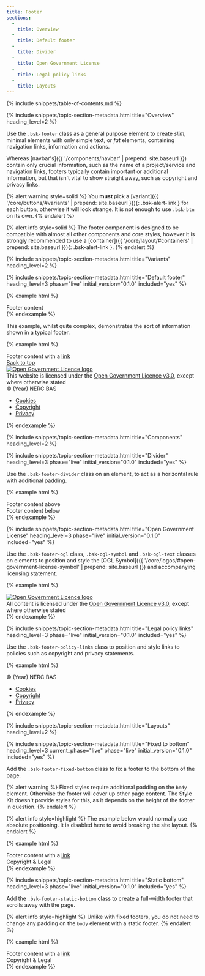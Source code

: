 ```yaml
---
title: Footer
sections:
  -
    title: Overview
  -
    title: Default footer
  -
    title: Divider
  -
    title: Open Government License
  -
    title: Legal policy links
  -
    title: Layouts
---
```


{% include snippets/table-of-contents.md %}

{% include snippets/topic-section-metadata.html
  title="Overview"
  heading_level=2
%}

Use the `.bsk-footer` class as a general purpose element to create *slim*, minimal elements with only simple text,
or *fat* elements, containing navigation links, information and actions.

Whereas [navbar's]({{ '/components/navbar' | prepend: site.baseurl }}) contain only crucial information, such as the
name of a project/service and navigation links, footers typically contain important or additional information, but that
isn't vital to show straight away, such as copyright and privacy links.

{% alert warning style=solid %}
You **must** pick a [variant]({{ '/core/buttons/#variants' | prepend: site.baseurl }}){: .bsk-alert-link } for each
button, otherwise it will look strange. It is not enough to use `.bsk-btn` on its own.
{% endalert %}

{% alert info style=solid %}
The footer component is designed to be compatible with almost all other components and core styles, however it is
strongly recommended to use a [container]({{ '/core/layout/#containers' | prepend: site.baseurl }}){: .bsk-alert-link }.
{% endalert %}

{% include snippets/topic-section-metadata.html
  title="Variants"
  heading_level=2
%}

{% include snippets/topic-section-metadata.html
  title="Default footer"
  heading_level=3
  phase="live"
  initial_version="0.1.0"
  included="yes"
%}

{% example html %}
<footer class="bsk-footer bsk-footer-default">
  <div class="bsk-container-fluid">
    Footer content
  </div>
</footer>
{% endexample %}

This example, whilst quite complex, demonstrates the sort of information shown in a typical footer.

{% example html %}
<footer class="bsk-footer bsk-footer-default">
  <div class="bsk-container-fluid">
    <!-- main content -->
    <div class="bsk-row">
      <div class="bsk-col-12-md-6">
        Footer content with a <a href="#">link</a>
      </div>
      <div class="bsk-col-12-md-6">
        <div class="bsk-text-right"><a class="back-to-top" href="#site-top"><i class="fa fa-fw fa-chevron-up" aria-hidden="true"></i> Back to top</a></div>
      </div>
    </div>
    <div role="separator" class="bsk-footer-divider"></div>
    <!-- Copyright & legal -->
    <div class="bsk-footer-ogl">
      <a class="bsk-ogl-symbol" rel="license" href="http://www.nationalarchives.gov.uk/doc/open-government-licence"><img alt="Open Government Licence logo" src="{% unless jekyll.environment == 'production' %}{{ site.bsk_cdn_base_staging }}{% else %}{{ site.bsk_cdn_base_production }}{% endunless %}/{% include snippets/bsk-version.html %}/img/logos-symbols/ogl-symbol-inverse-transparent-32.png"></a>
      <div class="bsk-ogl-text">
      This website is licensed under the <a href="http://www.nationalarchives.gov.uk/doc/open-government-licence">Open Government Licence v3.0</a>, except where otherwise stated</div>
    </div>
    <div class="bsk-footer-policy-links">
      © (Year) NERC BAS
      <ul class="bsk-list-inline">
        <li><a href="#">Cookies</a></li>
        <li><a href="#">Copyright</a></li>
        <li><a href="#">Privacy</a></li>
      </ul>
    </div>
  </div>
</footer>
{% endexample %}

{% include snippets/topic-section-metadata.html
  title="Components"
  heading_level=2
%}

{% include snippets/topic-section-metadata.html
  title="Divider"
  heading_level=3
  phase="live"
  initial_version="0.1.0"
  included="yes"
%}

Use the `.bsk-footer-divider` class on an element, to act as a horizontal rule with additional padding.

{% example html %}
<footer class="bsk-footer bsk-footer-default">
  <div class="bsk-container-fluid">
    Footer content above
    <div role="separator" class="bsk-footer-divider"></div>
    Footer content below
  </div>
</footer>
{% endexample %}

{% include snippets/topic-section-metadata.html
  title="Open Government License"
  heading_level=3
  phase="live"
  initial_version="0.1.0"
  included="yes"
%}

Use the `.bsk-footer-ogl` class, `.bsk-ogl-symbol` and `.bsk-ogl-text` classes on elements to position and style the
[OGL Symbol]({{ '/core/logos/#open-government-license-symbol' | prepend: site.baseurl }}) and accompanying licensing
statement.

{% example html %}
<footer class="bsk-footer bsk-footer-default">
  <div class="bsk-container-fluid">
    <div class="bsk-footer-ogl">
      <a class="bsk-ogl-symbol" rel="license" href="http://www.nationalarchives.gov.uk/doc/open-government-licence/"><img alt="Open Government Licence logo" src="{% unless jekyll.environment == 'production' %}{{ site.bsk_cdn_base_staging }}{% else %}{{ site.bsk_cdn_base_production }}{% endunless %}/{% include snippets/bsk-version.html %}/img/logos-symbols/ogl-symbol-inverse-transparent-32.png"></a>
      <div class="bsk-ogl-text">All content is licensed under the <a href="http://www.nationalarchives.gov.uk/doc/open-government-licence/">Open Government Licence v3.0</a>, except where otherwise stated</div>
    </div>
  </div>
</footer>
{% endexample %}

{% include snippets/topic-section-metadata.html
  title="Legal policy links"
  heading_level=3
  phase="live"
  initial_version="0.1.0"
  included="yes"
%}

Use the `.bsk-footer-policy-links` class to position and style links to policies such as copyright and privacy
statements.

{% example html %}
<footer class="bsk-footer bsk-footer-default">
  <div class="bsk-container-fluid">
    <div class="bsk-footer-policy-links">
      © (Year) NERC BAS
      <ul class="bsk-list-inline">
        <li><a href="#">Cookies</a></li>
        <li><a href="#">Copyright</a></li>
        <li><a href="#">Privacy</a></li>
      </ul>
    </div>
  </div>
</footer>
{% endexample %}

{% include snippets/topic-section-metadata.html
  title="Layouts"
  heading_level=2
%}

{% include snippets/topic-section-metadata.html
  title="Fixed to bottom"
  heading_level=3
  current_phase="live"
  phase="live"
  initial_version="0.1.0"
  included="yes"
%}

Add the `.bsk-footer-fixed-bottom` class to fix a footer to the bottom of the page.

{% alert warning %}
Fixed styles require additional padding on the `body` element. Otherwise the footer will cover up other page content.
The Style Kit doesn't provide styles for this, as it depends on the height of the footer in question.
{% endalert %}

{% alert info style=highlight %}
The example below would normally use absolute positioning. It is disabled here to avoid breaking the site layout.
{% endalert %}

{% example html %}
<footer class="bsk-footer bsk-footer-default bsk-footer-fixed-bottom">
  <!-- A '.fluid-container' is used for demonstration purposes, a '.container' would 'break out' of the example box -->
  <div class="bsk-container-fluid">
    Footer content with a <a href="#">link</a>
    <div role="separator" class="bsk-footer-divider"></div>
    <!-- Copyright & legal -->
    <div class="bsk-pull-right">
      Copyright &amp; Legal
    </div>
  </div>
</footer>
{% endexample %}

{% include snippets/topic-section-metadata.html
  title="Static bottom"
  heading_level=3
  phase="live"
  initial_version="0.1.0"
  included="yes"
%}

Add the `.bsk-footer-static-bottom` class to create a full-width footer that scrolls away with the page.

{% alert info style=highlight %}
Unlike with fixed footers, you do not need to change any padding on the `body` element with a static footer.
{% endalert %}

{% example html %}
<footer class="bsk-footer bsk-footer-default bsk-footer-static-bottom">
  <!-- A '.fluid-container' is used for demonstration purposes, a '.container' would 'break out' of the example box -->
  <div class="bsk-container-fluid">
    Footer content with a <a href="#">link</a>
    <div role="separator" class="bsk-footer-divider"></div>
    <!-- Copyright & legal -->
    <div class="bsk-pull-right">
      Copyright &amp; Legal
    </div>
  </div>
</footer>
{% endexample %}
